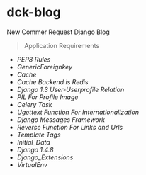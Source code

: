 dck-blog
========

New Commer Request Django Blog

>Application Requirements

* *PEP8 Rules*
* *GenericForeignkey*
* *Cache*
* *Cache Backend is Redis*
* *Django 1.3 User-Userprofile Relation*
* *PIL For Profile Image*
* *Celery Task*
* *Ugettext Function For Internationalization*
* *Django Messages Framework*
* *Reverse Function For Links and Urls*
* *Template Tags*
* *Initial_Data*
* *Django 1.4.8*
* *Django_Extensions*
* *VirtualEnv*

